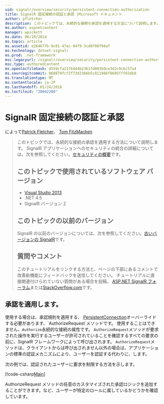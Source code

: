 ```yaml
---
uid: signalr/overview/security/persistent-connection-authorization
title: SignalR 固定接続の認証と承認 |Microsoft ドキュメント
author: pfletcher
description: このトピックでは、永続的な接続の承認を適用する方法について説明します。 概要については、SignalR アプリケーションへのセキュリティの統合しています.
ms.author: aspnetcontent
manager: wpickett
ms.date: 06/10/2014
ms.topic: article
ms.assetid: e264677b-9c01-47ec-94f9-3cd8f08f94af
ms.technology: dotnet-signalr
ms.prod: .net-framework
msc.legacyurl: /signalr/overview/security/persistent-connection-authorization
msc.type: authoredcontent
ms.openlocfilehash: d559cfa21f6444b2361fd003b9ce3d2c9c6c57a4
ms.sourcegitcommit: 060879fcf3f73d2366b5c811986f8695fff65db8
ms.translationtype: MT
ms.contentlocale: ja-JP
ms.lasthandoff: 01/24/2018
ms.locfileid: "28042200"
---
```

<a name="authentication-and-authorization-for-signalr-persistent-connections"></a>SignalR 固定接続の認証と承認
====================
によって[Patrick Fletcher](https://github.com/pfletcher)、 [Tom FitzMacken](https://github.com/tfitzmac)

> このトピックでは、永続的な接続の承認を適用する方法について説明します。 SignalR アプリケーションへのセキュリティの統合の詳細については、次を参照してください。[セキュリティの概要](introduction-to-security.md)です。 
> 
> ## <a name="software-versions-used-in-this-topic"></a>このトピックで使用されているソフトウェア バージョン
> 
> 
> - [Visual Studio 2013](https://www.microsoft.com/visualstudio/eng/2013-downloads)
> - .NET 4.5
> - SignalR バージョン 2
>   
> 
> 
> ## <a name="previous-versions-of-this-topic"></a>このトピックの以前のバージョン
> 
> SignalR の以前のバージョンについては、次を参照してください。[古いバージョンの SignalR](../older-versions/index.md)です。
> 
> ## <a name="questions-and-comments"></a>質問やコメント
> 
> このチュートリアルをリンクする方法と、ページの下部にあるコメントで改善新機能にフィードバックを送信してください。 チュートリアルに直接関連付けられていない質問がある場合を投稿、 [ASP.NET SignalR フォーラム](https://forums.asp.net/1254.aspx/1?ASP+NET+SignalR)または[StackOverflow.com](http://stackoverflow.com/)です。


## <a name="enforce-authorization"></a>承認を適用します。

使用する場合は、承認規則を適用する、 [PersistentConnection](https://msdn.microsoft.com/library/microsoft.aspnet.signalr.persistentconnection(v=vs.111).aspx)オーバーライドする必要があります、`AuthorizeRequest`メソッドです。 使用することはできません、`Authorize`永続的な接続の属性です。 `AuthorizeRequest`メソッドが要求された操作を実行するユーザーが許可されていることを確認するすべての要求の前に、SignalR フレームワークによって呼び出されます。 `AuthorizeRequest`メソッドは、クライアントからは呼び出されません以外の場合は、アプリケーションの標準の認証メカニズムにより、ユーザーを認証する代わりに、します。

次の例では、認証されたユーザーに要求を制限する方法を示します。

[!code-csharp[Main](persistent-connection-authorization/samples/sample1.cs)]

AuthorizeRequest メソッドの任意のカスタマイズされた承認ロジックを追加することができます。など、ユーザーが特定のロールに属しているかどうかを確認しています。

